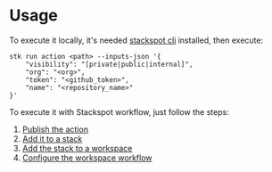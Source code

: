 # Usage

To execute it locally, it's needed [stackspot cli](https://docs.stackspot.com/home/stk-cli/install) installed, then execute:

```
stk run action <path> --inputs-json '{
    "visibility": "[private|public|internal]", 
    "org": "<org>", 
    "token": "<github_token>", 
    "name": "<repository_name>"
}'
```

To execute it with Stackspot workflow, just follow the steps: 
1. [Publish the action](https://docs.stackspot.com/guides/studio-guides/publish-action/)
2. [Add it to a stack](https://docs.stackspot.com/guides/studio-guides/create-stack/)
3. [Add the stack to a workspace](https://docs.stackspot.com/home/workspace/add-stacks/)
4. [Configure the workspace workflow](https://docs.stackspot.com/home/workspace/configure-workflow/)
